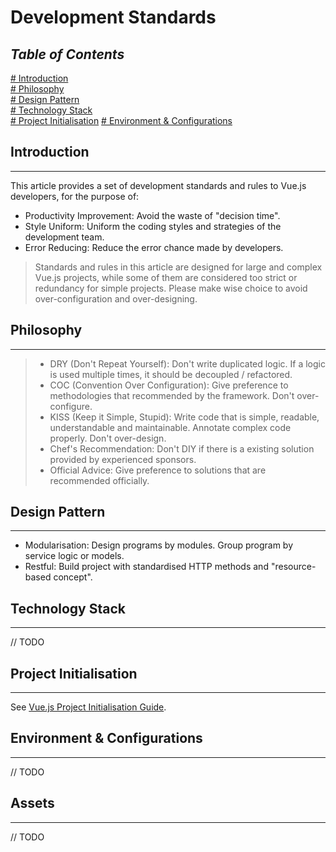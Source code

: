 # Development Standards

## *Table of Contents*

[# Introduction](#introduction)  
[# Philosophy](#philosophy)  
[# Design Pattern](#design-pattern)  
[# Technology Stack](#technology-stack)  
[# Project Initialisation](#project-initialisation)
[# Environment & Configurations](#environment--configurations)

<a name="introduction"></a>
## Introduction

---

This article provides a set of development standards and rules to Vue.js developers, for the purpose of:

- Productivity Improvement: Avoid the waste of "decision time".
- Style Uniform: Uniform the coding styles and strategies of the development team.
- Error Reducing: Reduce the error chance made by developers.
 
> Standards and rules in this article are designed for large and complex Vue.js projects, while some of them are considered too strict or redundancy for simple projects. Please make wise choice to avoid over-configuration and over-designing.

<a name="philosophy"></a>
## Philosophy

---

> - DRY (Don't Repeat Yourself): Don't write duplicated logic. If a logic is used multiple times, it should be decoupled / refactored.
> - COC (Convention Over Configuration): Give preference to methodologies that recommended by the framework. Don't over-configure.
> - KISS (Keep it Simple, Stupid): Write code that is simple, readable, understandable and maintainable. Annotate complex code properly. Don't over-design.
> - Chef's Recommendation: Don't DIY if there is a existing solution provided by experienced sponsors.
> - Official Advice: Give preference to solutions that are recommended officially.

<a name="design-pattern"></a>
## Design Pattern

---

- Modularisation: Design programs by modules. Group program by service logic or models.
- Restful: Build project with standardised HTTP methods and "resource-based concept".

<a name="technology-stack"></a>
## Technology Stack

---

// TODO

<a name="project-initialisation"></a>
## Project Initialisation

---

See [Vue.js Project Initialisation Guide](https://github.com/lifebyte-systems/lifebyte-web-development-standards/blob/main/vue-js/project-initialisation-guide.md).

<a name="environment-configurations"></a>
## Environment & Configurations

---

// TODO

<a name="assets"></a>
## Assets

---

// TODO
